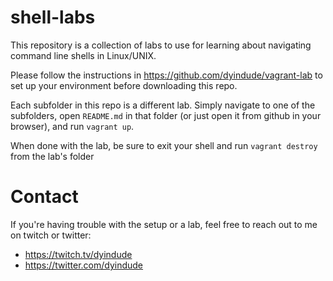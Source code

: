 # shell-labs
This repository is a collection of labs to use for learning about navigating command line shells in Linux/UNIX.

Please follow the instructions in https://github.com/dyindude/vagrant-lab to set up your environment before downloading this repo.

Each subfolder in this repo is a different lab. Simply navigate to one of the subfolders, open `README.md` in that folder (or just open it from github in your browser), and run `vagrant up`.

When done with the lab, be sure to exit your shell and run `vagrant destroy` from the lab's folder

# Contact
If you're having trouble with the setup or a lab, feel free to reach out to me on twitch or twitter:

- https://twitch.tv/dyindude
- https://twitter.com/dyindude
